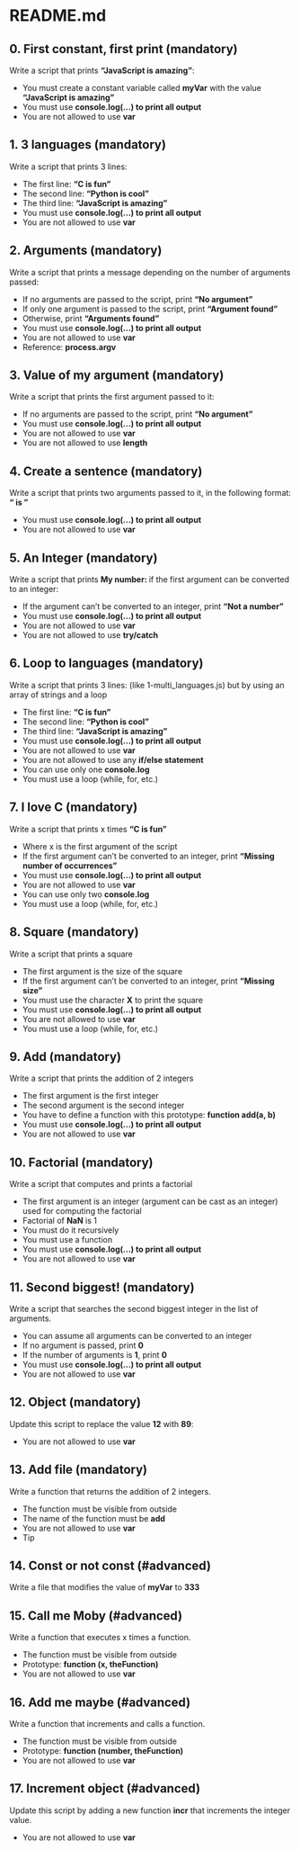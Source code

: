 # README.md

## 0. First constant, first print (mandatory)
Write a script that prints **“JavaScript is amazing”**:

- You must create a constant variable called **myVar** with the value **“JavaScript is amazing”**
- You must use **console.log(...) to print all output**
- You are not allowed to use **var**

## 1. 3 languages (mandatory)
Write a script that prints 3 lines:

- The first line: **“C is fun”**
- The second line: **“Python is cool”**
- The third line: **“JavaScript is amazing”**
- You must use **console.log(...) to print all output**
- You are not allowed to use **var**

## 2. Arguments (mandatory)
Write a script that prints a message depending on the number of arguments passed:

- If no arguments are passed to the script, print **“No argument”**
- If only one argument is passed to the script, print **“Argument found”**
- Otherwise, print **“Arguments found”**
- You must use **console.log(...) to print all output**
- You are not allowed to use **var**
- Reference: **process.argv**

## 3. Value of my argument (mandatory)
Write a script that prints the first argument passed to it:

- If no arguments are passed to the script, print **“No argument”**
- You must use **console.log(...) to print all output**
- You are not allowed to use **var**
- You are not allowed to use **length**

## 4. Create a sentence (mandatory)
Write a script that prints two arguments passed to it, in the following format: **“ is ”**

- You must use **console.log(...) to print all output**
- You are not allowed to use **var**

## 5. An Integer (mandatory)
Write a script that prints **My number: <first argument converted to an integer>** if the first argument can be converted to an integer:

- If the argument can’t be converted to an integer, print **“Not a number”**
- You must use **console.log(...) to print all output**
- You are not allowed to use **var**
- You are not allowed to use **try/catch**

## 6. Loop to languages (mandatory)
Write a script that prints 3 lines: (like 1-multi_languages.js) but by using an array of strings and a loop

- The first line: **“C is fun”**
- The second line: **“Python is cool”**
- The third line: **“JavaScript is amazing”**
- You must use **console.log(...) to print all output**
- You are not allowed to use **var**
- You are not allowed to use any **if/else statement**
- You can use only one **console.log**
- You must use a loop (while, for, etc.)

## 7. I love C (mandatory)
Write a script that prints x times **“C is fun”**

- Where x is the first argument of the script
- If the first argument can’t be converted to an integer, print **“Missing number of occurrences”**
- You must use **console.log(...) to print all output**
- You are not allowed to use **var**
- You can use only two **console.log**
- You must use a loop (while, for, etc.)

## 8. Square (mandatory)
Write a script that prints a square

- The first argument is the size of the square
- If the first argument can’t be converted to an integer, print **“Missing size”**
- You must use the character **X** to print the square
- You must use **console.log(...) to print all output**
- You are not allowed to use **var**
- You must use a loop (while, for, etc.)

## 9. Add (mandatory)
Write a script that prints the addition of 2 integers

- The first argument is the first integer
- The second argument is the second integer
- You have to define a function with this prototype: **function add(a, b)**
- You must use **console.log(...) to print all output**
- You are not allowed to use **var**

## 10. Factorial (mandatory)
Write a script that computes and prints a factorial

- The first argument is an integer (argument can be cast as an integer) used for computing the factorial
- Factorial of **NaN** is 1
- You must do it recursively
- You must use a function
- You must use **console.log(...) to print all output**
- You are not allowed to use **var**

## 11. Second biggest! (mandatory)
Write a script that searches the second biggest integer in the list of arguments.

- You can assume all arguments can be converted to an integer
- If no argument is passed, print **0**
- If the number of arguments is **1**, print **0**
- You must use **console.log(...) to print all output**
- You are not allowed to use **var**

## 12. Object (mandatory)
Update this script to replace the value **12** with **89**:

- You are not allowed to use **var**

## 13. Add file (mandatory)
Write a function that returns the addition of 2 integers.

- The function must be visible from outside
- The name of the function must be **add**
- You are not allowed to use **var**
- Tip

## 14. Const or not const (#advanced)
Write a file that modifies the value of **myVar** to **333**

## 15. Call me Moby (#advanced)
Write a function that executes x times a function.

- The function must be visible from outside
- Prototype: **function (x, theFunction)**
- You are not allowed to use **var**

## 16. Add me maybe (#advanced)
Write a function that increments and calls a function.

- The function must be visible from outside
- Prototype: **function (number, theFunction)**
- You are not allowed to use **var**

## 17. Increment object (#advanced)
Update this script by adding a new function **incr** that increments the integer value.

- You are not allowed to use **var**

